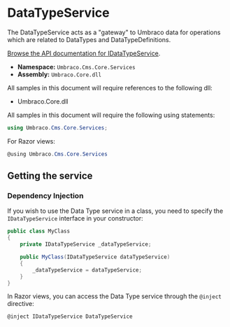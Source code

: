 # DataTypeService

The DataTypeService acts as a "gateway" to Umbraco data for operations which are related to DataTypes and DataTypeDefinitions.

[Browse the API documentation for IDataTypeService](https://apidocs.umbraco.com/v12/csharp/api/Umbraco.Cms.Core.Services.IDataTypeService.html).

* **Namespace:** `Umbraco.Cms.Core.Services`
* **Assembly:** `Umbraco.Core.dll`

All samples in this document will require references to the following dll:

* Umbraco.Core.dll

All samples in this document will require the following using statements:

```csharp
using Umbraco.Cms.Core.Services;
```

For Razor views:

```csharp
@using Umbraco.Cms.Core.Services
```

## Getting the service

### Dependency Injection

If you wish to use the Data Type service in a class, you need to specify the `IDataTypeService` interface in your constructor:

```csharp
public class MyClass
{
    private IDataTypeService _dataTypeService;

    public MyClass(IDataTypeService dataTypeService)
    {
        _dataTypeService = dataTypeService;
    }
}
```

In Razor views, you can access the Data Type service through the `@inject` directive:

```csharp
@inject IDataTypeService DataTypeService
```
